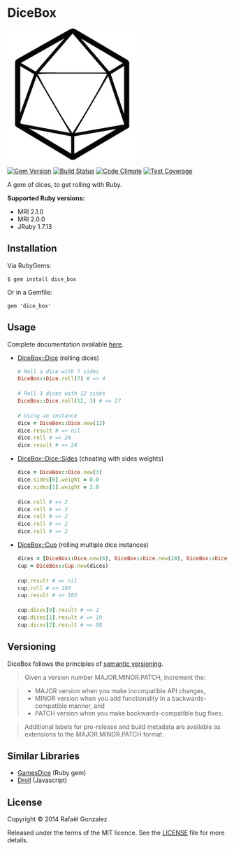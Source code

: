 # DiceBox

![Dice Box](https://raw.githubusercontent.com/rafaelgonzalez/dice_box/master/dice.jpg)

[![Gem Version](https://badge.fury.io/rb/dice_box.svg)](http://badge.fury.io/rb/dice_box)
[![Build Status](https://travis-ci.org/rafaelgonzalez/dice_box.svg?branch=master)](https://travis-ci.org/rafaelgonzalez/dice_box)
[![Code Climate](https://codeclimate.com/github/rafaelgonzalez/dice_box.png)](https://codeclimate.com/github/rafaelgonzalez/dice_box)
[![Test Coverage](https://codeclimate.com/github/rafaelgonzalez/dice_box/coverage.png)](https://codeclimate.com/github/rafaelgonzalez/dice_box)

A gem of dices, to get rolling with Ruby.

**Supported Ruby versions:**

- MRI 2.1.0
- MRI 2.0.0
- JRuby 1.7.13

## Installation

Via RubyGems:

    $ gem install dice_box

Or in a Gemfile:

    gem 'dice_box'

## Usage

Complete documentation available [here](http://rubydoc.info/github/rafaelgonzalez/dice_box/frames).

- [DiceBox::Dice](http://rubydoc.info/github/rafaelgonzalez/dice_box/DiceBox/Dice) (rolling dices)
  ```ruby
  # Roll a dice with 7 sides
  DiceBox::Dice.roll(7) # => 4

  # Roll 3 dices with 12 sides
  DiceBox::Dice.roll(12, 3) # => 27

  # Using an instance
  dice = DiceBox::Dice.new(12)
  dice.result # => nil
  dice.roll # => 24
  dice.result # => 24
  ```

- [DiceBox::Dice::Sides](http://rubydoc.info/github/rafaelgonzalez/dice_box/DiceBox/Dice/Side) (cheating with sides weights)
  ```ruby
  dice = DiceBox::Dice.new(3)
  dice.sides[0].weight = 0.0
  dice.sides[1].weight = 2.0

  dice.roll # => 2
  dice.roll # => 3
  dice.roll # => 2
  dice.roll # => 2
  dice.roll # => 2
  ```

- [DiceBox::Cup](http://rubydoc.info/github/rafaelgonzalez/dice_box/DiceBox/Cup) (rolling multiple dice instances)

  ```ruby
  dices = [DiceBox::Dice.new(6), DiceBox::Dice.new(20), DiceBox::Dice.new(100)]
  cup = DiceBox::Cup.new(dices)

  cup.result # => nil
  cup.roll # => 103
  cup.result # => 103

  cup.dices[0].result # => 2
  cup.dices[1].result # => 19
  cup.dices[2].result # => 88
  ```

## Versioning

DiceBox follows the principles of [semantic versioning](http://semver.org).

> Given a version number MAJOR.MINOR.PATCH, increment the:

> - MAJOR version when you make incompatible API changes,
> - MINOR version when you add functionality in a backwards-compatible manner, and
> - PATCH version when you make backwards-compatible bug fixes.

> Additional labels for pre-release and build metadata are available as extensions to the MAJOR.MINOR.PATCH format.

## Similar Libraries

- [GamesDice](https://github.com/neilslater/games_dice) (Ruby gem)
- [Droll](https://github.com/thebinarypenguin/droll) (Javascript)

## License

Copyright :copyright: 2014 Rafaël Gonzalez

Released under the terms of the MIT licence. See the [LICENSE](https://raw.githubusercontent.com/rafaelgonzalez/dice_box/master/LICENSE.txt) file for more details.
